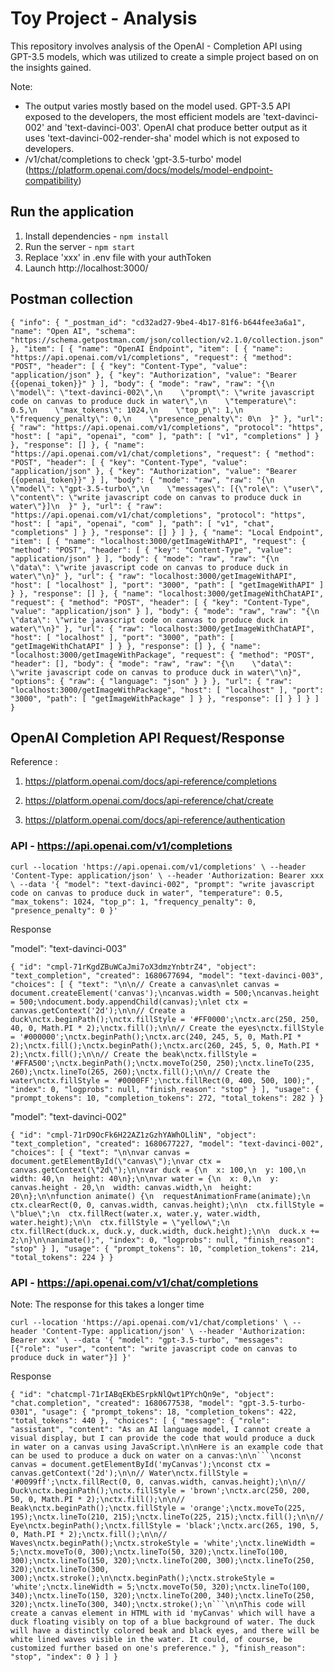 # Toy Project - Analysis 

This repository involves analysis of the OpenAI - Completion API using GPT-3.5 models, which was utilized to create a simple project based on on the insights gained.

Note: 

- The output varies mostly based on the model used. GPT-3.5 API exposed to the developers, the most efficient models are 'text-davinci-002' and 'text-davinci-003'. OpenAI chat produce better output as it uses 'text-davinci-002-render-sha' model which is not exposed to developers. 
- /v1/chat/completions to check 'gpt-3.5-turbo' model (https://platform.openai.com/docs/models/model-endpoint-compatibility)

## Run the application

1. Install dependencies - `npm install`
2. Run the server - `npm start`
3. Replace 'xxx' in .env file with your authToken 
4. Launch http://localhost:3000/

## Postman collection

`{
	"info": {
		"_postman_id": "cd32ad27-9be4-4b17-81f6-b644fee3a6a1",
		"name": "Open AI",
		"schema": "https://schema.getpostman.com/json/collection/v2.1.0/collection.json"
	},
	"item": [
		{
			"name": "OpenAI Endpoint",
			"item": [
				{
					"name": "https://api.openai.com/v1/completions",
					"request": {
						"method": "POST",
						"header": [
							{
								"key": "Content-Type",
								"value": "application/json"
							},
							{
								"key": "Authorization",
								"value": "Bearer {{openai_token}}"
							}
						],
						"body": {
							"mode": "raw",
							"raw": "{\n    \"model\": \"text-davinci-002\",\n    \"prompt\": \"write javascript code on canvas to produce duck in water\",\n    \"temperature\": 0.5,\n    \"max_tokens\": 1024,\n    \"top_p\": 1,\n    \"frequency_penalty\": 0,\n    \"presence_penalty\": 0\n  }"
						},
						"url": {
							"raw": "https://api.openai.com/v1/completions",
							"protocol": "https",
							"host": [
								"api",
								"openai",
								"com"
							],
							"path": [
								"v1",
								"completions"
							]
						}
					},
					"response": []
				},
				{
					"name": "https://api.openai.com/v1/chat/completions",
					"request": {
						"method": "POST",
						"header": [
							{
								"key": "Content-Type",
								"value": "application/json"
							},
							{
								"key": "Authorization",
								"value": "Bearer {{openai_token}}"
							}
						],
						"body": {
							"mode": "raw",
							"raw": "{\n    \"model\": \"gpt-3.5-turbo\",\n    \"messages\": [{\"role\": \"user\", \"content\": \"write javascript code on canvas to produce duck in water\"}]\n  }"
						},
						"url": {
							"raw": "https://api.openai.com/v1/chat/completions",
							"protocol": "https",
							"host": [
								"api",
								"openai",
								"com"
							],
							"path": [
								"v1",
								"chat",
								"completions"
							]
						}
					},
					"response": []
				}
			]
		},
		{
			"name": "Local Endpoint",
			"item": [
				{
					"name": "localhost:3000/getImageWithAPI",
					"request": {
						"method": "POST",
						"header": [
							{
								"key": "Content-Type",
								"value": "application/json"
							}
						],
						"body": {
							"mode": "raw",
							"raw": "{\n    \"data\": \"write javascript code on canvas to produce duck in water\"\n}"
						},
						"url": {
							"raw": "localhost:3000/getImageWithAPI",
							"host": [
								"localhost"
							],
							"port": "3000",
							"path": [
								"getImageWithAPI"
							]
						}
					},
					"response": []
				},
				{
					"name": "localhost:3000/getImageWithChatAPI",
					"request": {
						"method": "POST",
						"header": [
							{
								"key": "Content-Type",
								"value": "application/json"
							}
						],
						"body": {
							"mode": "raw",
							"raw": "{\n    \"data\": \"write javascript code on canvas to produce duck in water\"\n}"
						},
						"url": {
							"raw": "localhost:3000/getImageWithChatAPI",
							"host": [
								"localhost"
							],
							"port": "3000",
							"path": [
								"getImageWithChatAPI"
							]
						}
					},
					"response": []
				},
				{
					"name": "localhost:3000/getImageWithPackage",
					"request": {
						"method": "POST",
						"header": [],
						"body": {
							"mode": "raw",
							"raw": "{\n    \"data\": \"write javascript code on canvas to produce duck in water\"\n}",
							"options": {
								"raw": {
									"language": "json"
								}
							}
						},
						"url": {
							"raw": "localhost:3000/getImageWithPackage",
							"host": [
								"localhost"
							],
							"port": "3000",
							"path": [
								"getImageWithPackage"
							]
						}
					},
					"response": []
				}
			]
		}
	]
}`

## OpenAI Completion API Request/Response

Reference : 

1. https://platform.openai.com/docs/api-reference/completions

2. https://platform.openai.com/docs/api-reference/chat/create

3. https://platform.openai.com/docs/api-reference/authentication


### API - https://api.openai.com/v1/completions

`curl --location 'https://api.openai.com/v1/completions' \
--header 'Content-Type: application/json' \
--header 'Authorization: Bearer xxx \
--data '{
    "model": "text-davinci-002",
    "prompt": "write javascript code on canvas to produce duck in water",
    "temperature": 0.5,
    "max_tokens": 1024,
    "top_p": 1,
    "frequency_penalty": 0,
    "presence_penalty": 0
  }'`


Response 

"model": "text-davinci-003"

`{
    "id": "cmpl-71rKgdZBuWCaJmi7oX3dmzYnbtrZ4",
    "object": "text_completion",
    "created": 1680677694,
    "model": "text-davinci-003",
    "choices": [
        {
            "text": "\n\n// Create a canvas\nlet canvas = document.createElement('canvas');\ncanvas.width = 500;\ncanvas.height = 500;\ndocument.body.appendChild(canvas);\nlet ctx = canvas.getContext('2d');\n\n// Create a duck\nctx.beginPath();\nctx.fillStyle = '#FF0000';\nctx.arc(250, 250, 40, 0, Math.PI * 2);\nctx.fill();\n\n// Create the eyes\nctx.fillStyle = '#000000';\nctx.beginPath();\nctx.arc(240, 245, 5, 0, Math.PI * 2);\nctx.fill();\nctx.beginPath();\nctx.arc(260, 245, 5, 0, Math.PI * 2);\nctx.fill();\n\n// Create the beak\nctx.fillStyle = '#FFA500';\nctx.beginPath();\nctx.moveTo(250, 250);\nctx.lineTo(235, 260);\nctx.lineTo(265, 260);\nctx.fill();\n\n// Create the water\nctx.fillStyle = '#0000FF';\nctx.fillRect(0, 400, 500, 100);",
            "index": 0,
            "logprobs": null,
            "finish_reason": "stop"
        }
    ],
    "usage": {
        "prompt_tokens": 10,
        "completion_tokens": 272,
        "total_tokens": 282
    }
}`


"model": "text-davinci-002"

`{
    "id": "cmpl-71rD9OcFk6H22AZ1zGzhYAWhOLliN",
    "object": "text_completion",
    "created": 1680677227,
    "model": "text-davinci-002",
    "choices": [
        {
            "text": "\n\nvar canvas = document.getElementById(\"canvas\");\nvar ctx = canvas.getContext(\"2d\");\n\nvar duck = {\n  x: 100,\n  y: 100,\n  width: 40,\n  height: 40\n};\n\nvar water = {\n  x: 0,\n  y: canvas.height - 20,\n  width: canvas.width,\n  height: 20\n};\n\nfunction animate() {\n  requestAnimationFrame(animate);\n  ctx.clearRect(0, 0, canvas.width, canvas.height);\n\n  ctx.fillStyle = \"blue\";\n  ctx.fillRect(water.x, water.y, water.width, water.height);\n\n  ctx.fillStyle = \"yellow\";\n  ctx.fillRect(duck.x, duck.y, duck.width, duck.height);\n\n  duck.x += 2;\n}\n\nanimate();",
            "index": 0,
            "logprobs": null,
            "finish_reason": "stop"
        }
    ],
    "usage": {
        "prompt_tokens": 10,
        "completion_tokens": 214,
        "total_tokens": 224
    }
}`


### API - https://api.openai.com/v1/chat/completions

Note: The response for this takes a longer time

`curl --location 'https://api.openai.com/v1/chat/completions' \
--header 'Content-Type: application/json' \
--header 'Authorization: Bearer xxx' \
--data '{
    "model": "gpt-3.5-turbo",
    "messages": [{"role": "user", "content": "write javascript code on canvas to produce duck in water"}]
  }'`

Response 

`{
    "id": "chatcmpl-71rIABqEKbESrpkNlQwt1PYchQn9e",
    "object": "chat.completion",
    "created": 1680677538,
    "model": "gpt-3.5-turbo-0301",
    "usage": {
        "prompt_tokens": 18,
        "completion_tokens": 422,
        "total_tokens": 440
    },
    "choices": [
        {
            "message": {
                "role": "assistant",
                "content": "As an AI language model, I cannot create a visual display, but I can provide the code that would produce a duck in water on a canvas using JavaScript.\n\nHere is an example code that can be used to produce a duck on water on a canvas:\n\n```\nconst canvas = document.getElementById('myCanvas');\nconst ctx = canvas.getContext('2d');\n\n// Water\nctx.fillStyle = '#0099ff';\nctx.fillRect(0, 0, canvas.width, canvas.height);\n\n// Duck\nctx.beginPath();\nctx.fillStyle = 'brown';\nctx.arc(250, 200, 50, 0, Math.PI * 2);\nctx.fill();\n\n// Beak\nctx.beginPath();\nctx.fillStyle = 'orange';\nctx.moveTo(225, 195);\nctx.lineTo(210, 215);\nctx.lineTo(225, 215);\nctx.fill();\n\n// Eye\nctx.beginPath();\nctx.fillStyle = 'black';\nctx.arc(265, 190, 5, 0, Math.PI * 2);\nctx.fill();\n\n// Waves\nctx.beginPath();\nctx.strokeStyle = 'white';\nctx.lineWidth = 5;\nctx.moveTo(0, 300);\nctx.lineTo(50, 320);\nctx.lineTo(100, 300);\nctx.lineTo(150, 320);\nctx.lineTo(200, 300);\nctx.lineTo(250, 320);\nctx.lineTo(300, 300);\nctx.stroke();\n\nctx.beginPath();\nctx.strokeStyle = 'white';\nctx.lineWidth = 5;\nctx.moveTo(50, 320);\nctx.lineTo(100, 340);\nctx.lineTo(150, 320);\nctx.lineTo(200, 340);\nctx.lineTo(250, 320);\nctx.lineTo(300, 340);\nctx.stroke();\n```\n\nThis code will create a canvas element in HTML with id 'myCanvas' which will have a duck floating visibly on top of a blue background of water. The duck will have a distinctly colored beak and black eyes, and there will be white lined waves visible in the water. It could, of course, be customized further based on one's preference."
            },
            "finish_reason": "stop",
            "index": 0
        }
    ]
}`


